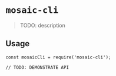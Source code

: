 # `mosaic-cli`

> TODO: description

## Usage

```
const mosaicCli = require('mosaic-cli');

// TODO: DEMONSTRATE API
```

